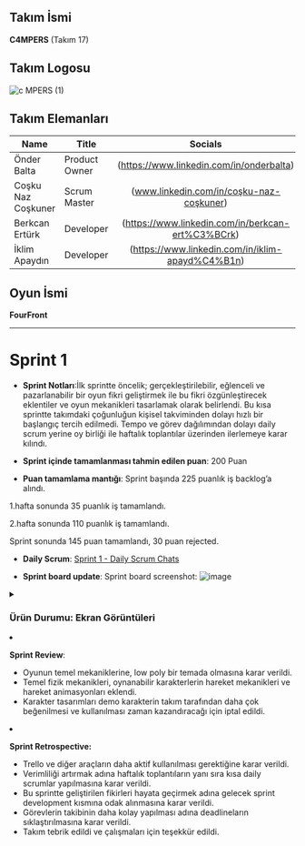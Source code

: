 ## **Takım İsmi**

**C4MPERS** (Takım 17)

## **Takım Logosu**

![c MPERS (1)](https://github.com/user-attachments/assets/f9d0752c-0683-4a6e-a9e6-96a55f17bb97)


## Takım Elemanları

| <div align="center">Name</div>   | <div align="center">Title</div>  | <div align="center">Socials</div>     |
| :---------- | :---------- | :----------: |
| Önder Balta   | Product Owner     | (https://www.linkedin.com/in/onderbalta)  | 
| Coşku Naz Coşkuner     | Scrum Master     | (www.linkedin.com/in/coşku-naz-coşkuner) |
| Berkcan Ertürk     | Developer      | (https://www.linkedin.com/in/berkcan-ert%C3%BCrk)   |
| İklim Apaydın      | Developer     |  (https://www.linkedin.com/in/iklim-apayd%C4%B1n)    |

## Oyun İsmi

**FourFront**

---

# Sprint 1

- **Sprint Notları**:İlk sprintte öncelik; gerçekleştirilebilir, eğlenceli ve pazarlanabilir bir oyun fikri geliştirmek ile bu fikri özgünleştirecek eklentiler ve oyun mekanikleri tasarlamak olarak belirlendi. Bu kısa sprintte takımdaki çoğunluğun kişisel takviminden dolayı hızlı bir başlangıç tercih edilmedi. Tempo ve görev dağılımından dolayı daily scrum yerine oy birliği ile haftalık toplantılar üzerinden ilerlemeye karar kılındı.

- **Sprint içinde tamamlanması tahmin edilen puan**: 200 Puan

- **Puan tamamlama mantığı**:
Sprint başında 225 puanlık iş backlog’a alındı.

1.hafta sonunda 35 puanlık iş tamamlandı.

2.hafta sonunda 110 puanlık iş tamamlandı.

Sprint sonunda  145 puan tamamlandı, 30 puan rejected.

- **Daily Scrum**: [Sprint 1 - Daily Scrum Chats](https://imgur.com/a/7ZpaPFQ)

- **Sprint board update**: Sprint board screenshot: 
![image](https://github.com/user-attachments/assets/f367df5d-ff28-4331-ac46-507a82ee1445)


<details> <summary><h3>Ürün Durumu: Ekran Görüntüleri</h3></summary>
  
- https://github.com/user-attachments/assets/f555f746-6fd3-4ef6-beab-a281479d479c 
- ![image](https://github.com/user-attachments/assets/1ffb42ea-0a6c-4a03-984a-f71b42c55732)



  </details>

- **Sprint Review**: 
  - Oyunun temel mekaniklerine, low poly bir temada olmasına karar verildi.
  - Temel fizik mekanikleri, oynanabilir karakterlerin hareket mekanikleri ve hareket animasyonları eklendi. 
  - Karakter tasarımları demo karakterin takım tarafından daha çok beğenilmesi ve kullanılması zaman kazandıracağı için iptal edildi.
    

- **Sprint Retrospective:**
  - Trello ve diğer araçların daha aktif kullanılması gerektiğine karar verildi.
  - Verimliliği artırmak adına haftalık toplantıların yanı sıra kısa daily scrumlar yapılmasına karar verildi.
  - Bu sprintte geliştirilen fikirleri hayata geçirmek adına gelecek sprint development kısmına odak alınmasına karar verildi.
  - Görevlerin takibinin daha kolay yapılması adına deadlineların sıklaştırılmasına karar verildi.
  - Takım tebrik edildi ve çalışmaları için teşekkür edildi.
  
  
